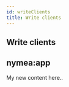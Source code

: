 ```yaml
---
id: writeClients
title: Write clients
---
```


## Write clients


## nymea:app

My new content here..
